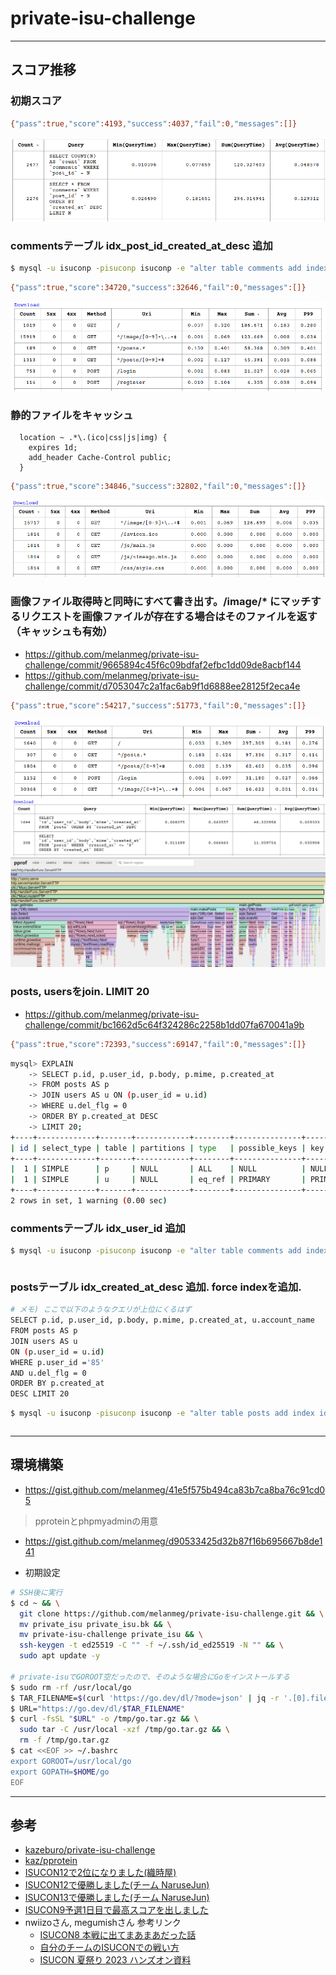 # private-isu-challenge

---

## スコア推移

### 初期スコア
```bash
{"pass":true,"score":4193,"success":4037,"fail":0,"messages":[]}
```
![slowlog](./images/1.PNG)

### commentsテーブル idx_post_id_created_at_desc 追加
```bash
$ mysql -u isuconp -pisuconp isuconp -e "alter table comments add index idx_post_id_created_at_desc (post_id, created_at DESC);"
```
```bash
{"pass":true,"score":34720,"success":32646,"fail":0,"messages":[]}
```
![httplog](./images/2.PNG)

### 静的ファイルをキャッシュ
```config
  location ~ .*\.(ico|css|js|img) {
    expires 1d;
    add_header Cache-Control public;
  }
```
```bash
{"pass":true,"score":34846,"success":32802,"fail":0,"messages":[]}
```
![httplog](./images/3.PNG)

### 画像ファイル取得時と同時にすべて書き出す。/image/* にマッチするリクエストを画像ファイルが存在する場合はそのファイルを返す（キャッシュも有効）
- https://github.com/melanmeg/private-isu-challenge/commit/9665894c45f6c09bdfaf2efbc1dd09de8acbf144
- https://github.com/melanmeg/private-isu-challenge/commit/d7053047c2a1fac6ab9f1d6888ee28125f2eca4e
```bash
{"pass":true,"score":54217,"success":51773,"fail":0,"messages":[]}
```
![httplog](./images/4.PNG)
![httplog](./images/4_2.PNG)
![httplog](./images/4_3.PNG)

### posts, usersをjoin. LIMIT 20
- https://github.com/melanmeg/private-isu-challenge/commit/bc1662d5c64f324286c2258b1dd07fa670041a9b
```bash
{"pass":true,"score":72393,"success":69147,"fail":0,"messages":[]}
```
```bash
mysql> EXPLAIN
    -> SELECT p.id, p.user_id, p.body, p.mime, p.created_at
    -> FROM posts AS p
    -> JOIN users AS u ON (p.user_id = u.id)
    -> WHERE u.del_flg = 0
    -> ORDER BY p.created_at DESC
    -> LIMIT 20;
+----+-------------+-------+------------+--------+---------------+---------+---------+-------------------+------+----------+----------------+
| id | select_type | table | partitions | type   | possible_keys | key     | key_len | ref               | rows | filtered | Extra          |
+----+-------------+-------+------------+--------+---------------+---------+---------+-------------------+------+----------+----------------+
|  1 | SIMPLE      | p     | NULL       | ALL    | NULL          | NULL    | NULL    | NULL              | 9791 |   100.00 | Using filesort |
|  1 | SIMPLE      | u     | NULL       | eq_ref | PRIMARY       | PRIMARY | 4       | isuconp.p.user_id |    1 |    10.00 | Using where    |
+----+-------------+-------+------------+--------+---------------+---------+---------+-------------------+------+----------+----------------+
2 rows in set, 1 warning (0.00 sec)
```

### commentsテーブル idx_user_id 追加
```bash
$ mysql -u isuconp -pisuconp isuconp -e "alter table comments add index idx_user_id (user_id);"
```
```bash
```

### postsテーブル idx_created_at_desc 追加. force indexを追加.
```bash
# メモ) ここで以下のようなクエリが上位にくるはず
SELECT p.id, p.user_id, p.body, p.mime, p.created_at, u.account_name
FROM posts AS p
JOIN users AS u
ON (p.user_id = u.id)
WHERE p.user_id ='85'
AND u.del_flg = 0
ORDER BY p.created_at
DESC LIMIT 20
```
```bash
$ mysql -u isuconp -pisuconp isuconp -e "alter table posts add index idx_created_at_desc (created_at DESC);"
```
```bash
```

---

## 環境構築
- https://gist.github.com/melanmeg/41e5f575b494ca83b7ca8ba76c91cd05

> pproteinとphpmyadminの用意
- https://gist.github.com/melanmeg/d90533425d32b87f16b695667b8de141

- 初期設定
```bash
# SSH後に実行
$ cd ~ && \
  git clone https://github.com/melanmeg/private-isu-challenge.git && \
  mv private_isu private_isu.bk && \
  mv private-isu-challenge private_isu && \
  ssh-keygen -t ed25519 -C "" -f ~/.ssh/id_ed25519 -N "" && \
  sudo apt update -y

# private-isuでGOROOT空だったので、そのような場合にGoをインストールする
$ sudo rm -rf /usr/local/go
$ TAR_FILENAME=$(curl 'https://go.dev/dl/?mode=json' | jq -r '.[0].files[] | select(.os == "linux" and .arch == "amd64" and .kind == "archive") | .filename')
$ URL="https://go.dev/dl/$TAR_FILENAME"
$ curl -fsSL "$URL" -o /tmp/go.tar.gz && \
  sudo tar -C /usr/local -xzf /tmp/go.tar.gz && \
  rm -f /tmp/go.tar.gz
$ cat <<EOF >> ~/.bashrc
export GOROOT=/usr/local/go
export GOPATH=$HOME/go
EOF
```

---

## 参考
- [kazeburo/private-isu-challenge](https://github.com/kazeburo/private-isu-challenge)
- [kaz/pprotein](https://github.com/kaz/pprotein)
- [ISUCON12で2位になりました(織時屋)](https://trap.jp/post/1710/)
- [ISUCON12で優勝しました(チーム NaruseJun)](https://zenn.dev/tohutohu/articles/8c34d1187e1b21)
- [ISUCON13で優勝しました(チーム NaruseJun)](https://zenn.dev/tohutohu/articles/923bdf5dcd73af)
- [ISUCON9予選1日目で最高スコアを出しました](https://to-hutohu.com/2019/09/09/isucon9-qual/#%E5%BD%93%E6%97%A5)
- nwiizoさん, megumishさん 参考リンク
  - [ISUCON8 本戦に出てまあまあだった話](https://hikalium.hatenablog.jp/entry/2018/10/20/225806)
  - [自分のチームのISUCONでの戦い方](https://catatsuy.medium.com/%E8%87%AA%E5%88%86%E3%81%AE%E3%83%81%E3%83%BC%E3%83%A0%E3%81%AEisucon%E3%81%A7%E3%81%AE%E6%88%A6%E3%81%84%E6%96%B9-c8fe121316aa)
  - [ISUCON 夏祭り 2023 ハンズオン資料](https://speakerdeck.com/rosylilly/isucon-xia-ji-ri-2023-hanzuonzi-liao)

